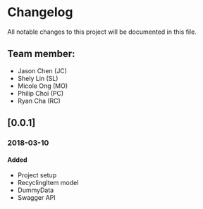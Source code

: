 # Changelog
All notable changes to this project will be documented in this file.

## Team member:
  - Jason Chen (JC)
  - Shely Lin (SL)
  - Micole Ong (MO)
  - Philip Choi (PC)
  - Ryan Cha (RC)

## [0.0.1]

### 2018-03-10
#### Added
  - Project setup
  - RecyclingItem model
  - DummyData
  - Swagger API
